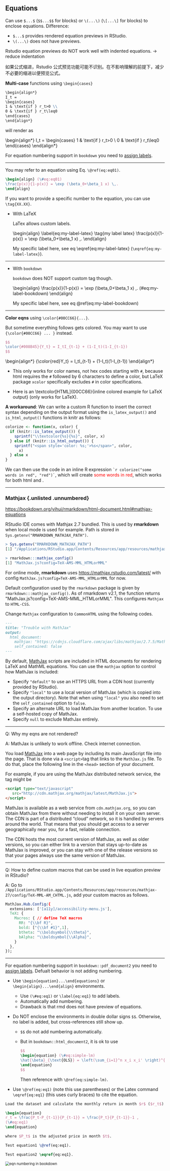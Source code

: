 ## Equations

Can use `$...$` (`$$...$$` for blocks) or `\(...\)` (`\[...\]` for blocks) to enclose equations. Difference:

- `$...$` provides rendered equation previews in RStudio.
- `\(...\)` does not have previews.



Rstudio equation previews do NOT work well with indented equations. $\rightarrow$ reduce indentation 

如果公式缩进，Rstudio 公式预览功能可能不识别。在不影响理解的前提下，减少不必要的缩进以便预览公式。



**Multi-case** functions using `\begin{cases}`

```markdown
\begin{align*}
I_t = 
\begin{cases}
1 & \text{if } r_t>0 \\
0 & \text{if } r_t\leq0
\end{cases}
\end{align*}
```

will render as

\begin{align*}
I_t = 
\begin{cases}
1 & \text{if } r_t>0 \\
0 & \text{if } r_t\leq0
\end{cases}
\end{align*}


For equation numbering support in `bookdown` you need to [assign labels](https://bookdown.org/yihui/bookdown/markdown-extensions-by-bookdown.html#equations). 


--------------------------------------------------------------------------------

You may refer to an equation using Eq. `\@ref(eq:eq01)`.

```latex
\begin{align} (\#eq:eq01)
\frac{p(x)}{1-p(x)} = \exp (\beta_0+\beta_1 x) \,.
\end{align}
```

If you want to provide a specific number to the equation, you can use `\tag{XX.XX}`.

- With LaTeX
  
  LaTex allows custom labels.
  
  \begin{align} \label{eq:my-label-latex} \tag{my label latex}
  \frac{p(x)}{1-p(x)} = \exp (\beta_0+\beta_1 x) \,.
  \end{align}

  My specific label here, see eq \eqref{eq:my-label-latex} (`\eqref{eq:my-label-latex}`).


--------------------------------------------------------------------------------

- With `bookdown`
  
  `bookdown` does NOT support custom tag though.
  
  \begin{align}
  \frac{p(x)}{1-p(x)} = \exp (\beta_0+\beta_1 x) \,.
  (\#eq:my-label-bookdown)
  \end{align}
  
  My specific label here, see eq \@ref(eq:my-label-bookdown)

--------------------------------------------------------------------------------


**Color eqns** using `\color{#00CC66}{...}`. 

But sometime everything follows gets colored. You may want to use `{\color{#00CC66} ... }` instead.

```latex
$$
\color{#008B45}{Y_t} = I_tI_{t-1} + (1-I_t)(1-I_{t-1})
$$
```

\begin{align*}
{\color{red}Y_t} = I_tI_{t-1} + (1-I_t)(1-I_{t-1})
\end{align*}

- This only works for color names, not hex codes starting with `#`, because html requires the `#` followed by 6 characters to define a color, but LaTeX package `xcolor` specifically excludes `#` in color specifications.

- Here is an \textcolor[HTML]{00CC66}{inline colored example for LaTeX output} (only works for LaTeX).


**A workaround**: We can write a custom R function to insert the correct syntax depending on the output format using the `is_latex_output()` and `is_html_output()` functions in knitr as follows:


```r
colorize <- function(x, color) {
  if (knitr::is_latex_output()) {
    sprintf("\\textcolor{%s}{%s}", color, x)
  } else if (knitr::is_html_output()) {
    sprintf("<span style='color: %s;'>%s</span>", color,
      x)
  } else x
}
```


We can then use the code in an inline R expression `` `r colorize("some words in red", "red")` ``, which will create <span style='color: red;'>some words in red</span>, which works for both html and .


--------------------------------------------------------------------------------


### Mathjax {.unlisted .unnumbered}

<https://bookdown.org/yihui/rmarkdown/html-document.html#mathjax-equations>

RStudio IDE comes with Mathjax 2.7 bundled. This is used by **rmarkdown** when local mode is used for example.
Path is stored in `Sys.getenv("RMARKDOWN_MATHJAX_PATH")`.

```R
> Sys.getenv("RMARKDOWN_MATHJAX_PATH")
[1] "/Applications/RStudio.app/Contents/Resources/app/resources/mathjax-27"

> rmarkdown:::mathjax_config()
[1] "MathJax.js?config=TeX-AMS-MML_HTMLorMML"
```

For online mode, **rmarkdown** uses https://mathjax.rstudio.com/latest/ with config `MathJax.js?config=TeX-AMS-MML_HTMLorMML` for now.

Default configuration used by the `rmarkdown` package is given by `rmarkdown:::mathjax_config()`. As of rmarkdown v2.1, the function returns "MathJax.js?config=TeX-AMS-MML_HTMLorMML". This configures `Mathjax` to `HTML-CSS`.

Change `Mathjax` configuration to `CommonHTML` using the following codes.

```markdown
---
title: "Trouble with MathJax"
output: 
  html_document:
    mathjax: "https://cdnjs.cloudflare.com/ajax/libs/mathjax/2.7.5/MathJax.js?config=TeX-AMS_CHTML.js"
    self_contained: false    
---
```

By default, [MathJax](https://www.mathjax.org/) scripts are included in HTML documents for rendering LaTeX and MathML equations. You can use the `mathjax` option to control how MathJax is included:

- Specify `"default"` to use an HTTPS URL from a CDN host (currently provided by RStudio).
- Specify `"local"` to use a local version of MathJax (which is copied into the output directory). Note that when using `"local"` you also need to set the `self_contained` option to `false`.
- Specify an alternate URL to load MathJax from another location. To use a self-hosted copy of MathJax.
- Specify `null` to exclude MathJax entirely.


--------------------------------------------------------------------------------

Q: Why my eqns are not rendered?

A: MathJax is unlikely to work offline. Check internet connection.



You load [MathJax](https://docs.mathjax.org/en/stable/configuration.html) into a web page by including its main JavaScript file into the page. That is done via a `<script>`tag that links to the `MathJax.js` file. To do that, place the following line in the `<head>` section of your document.

 For example, if you are using the MathJax distributed network service, the tag might be

```html
<script type="text/javascript"
   src="http://cdn.mathjax.org/mathjax/latest/MathJax.js">
</script>
```



MathJax is available as a web service from `cdn.mathjax.org`, so you can obtain MathJax from there without needing to install it on your own server. The CDN is part of a distributed “cloud” network, so it is handled by servers around the world. That means that you should get access to a server geographically near you, for a fast, reliable connection.

The CDN hosts the most current version of MathJax, as well as older versions, so you can either link to a version that stays up-to-date as MathJax is improved, or you can stay with one of the release versions so that your pages always use the same version of MathJax.

--------------------------------------------------------------------------------

Q: How to define custom macros that can be used in live equation preview in RStudio?

A: Go to `/Applications/RStudio.app/Contents/Resources/app/resources/mathjax-27/config/TeX-MML-AM_CHTML.js`, add your custom macros as follows.

```css
MathJax.Hub.Config({
  extensions: ['[a11y]/accessibility-menu.js'],
  TeX: {
    Macros: { // define TeX macros
      RR: "{\\bf R}",
      bold: ["{\\bf #1}",1],
      btheta: "\\boldsymbol{\\theta}",
      bAlpha: "\\boldsymbol{\\Alpha}",
    }
  },
});
```

--------------------------------------------------------------------------------

For equation numbering support in `bookdown::pdf_document2` you need to [assign labels](https://bookdown.org/yihui/bookdown/markdown-extensions-by-bookdown.html#equations). Defualt behavior is not adding numbering.

- Use `\begin{equation}...\end{equations}` or `\begin{align}...\end{align}` environments.

  - Use `(\#eq:eq1)` or `\label{eq:eq1}` to add labels.
  - Automatically add numbering.
  - Drawback is that rmd does not have preview of equations.

- Do NOT enclose the environments in double dollar signs `$$`. Otherwise, no label is added, but cross-references still show up.

  - `$$` do not add numbering automatically. 

  - But in `bookdown::html_document2`, it is ok to use 

    ```latex
    $$
    \begin{equation} (\#eq:simple-lm)
    \hat{\beta}_{\text{OLS}} = \left(\sum_{i=1}^n x_i x_i' \right)^{-1} \left(\sum_{i=1}^n x_i y_i \right) .
    \end{equation}
    $$
    ```

    Then reference with `\@ref(eq:simple-lm)`.

- Use `\@ref(eq:eq1)` (note this use parentheses) or the Latex command  `\eqref{eq:eq1}` (this uses curly braces) to cite the equation.

```latex
Load the dataset and calculate the monthly return in month $r$ ($r_t$) as

\begin{equation}
r_t = \frac{P_t-P_{t-1}}{P_{t-1}} = \frac{P_t}{P_{t-1}}-1 , 
(\#eq:eq1)
\end{equation}

where $P_t$ is the adjusted price in month $t$. 

Test equation1 \@ref(eq:eq1).

Test equation2 \eqref{eq:eq1}.
```



<img src="https://drive.google.com/thumbnail?id=1mgX3uwLgTDHF0cMwn04mj9K4GjTOF4TX&sz=w1000" alt="eqn numbering in bookdown" style="display: block; margin-right: auto; margin-left: auto; zoom:80%;" />











